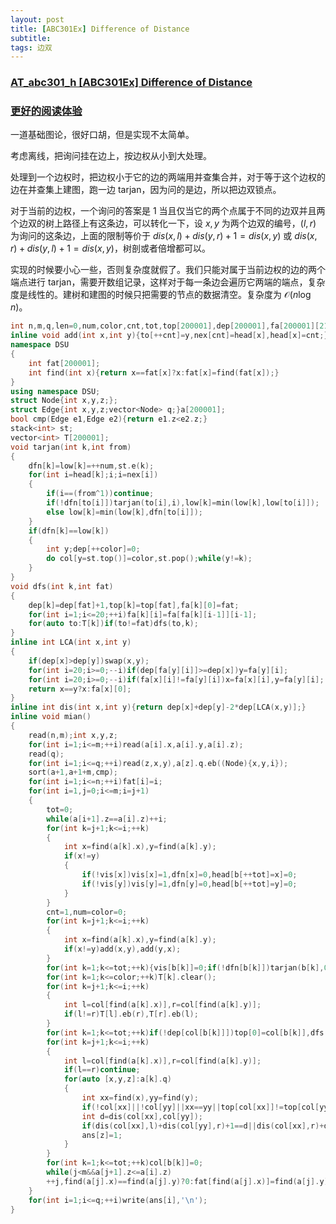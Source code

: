 ```yaml
---
layout: post
title: [ABC301Ex] Difference of Distance
subtitle: 
tags: 边双
---
```


### [AT_abc301_h [ABC301Ex] Difference of Distance](https://www.luogu.com.cn/problem/AT_abc301_h)

### [更好的阅读体验](https://www.cnblogs.com/WrongAnswer90-home/p/17766886.html)

一道基础图论，很好口胡，但是实现不太简单。

考虑离线，把询问挂在边上，按边权从小到大处理。

处理到一个边权时，把边权小于它的边的两端用并查集合并，对于等于这个边权的边在并查集上建图，跑一边 tarjan，因为问的是边，所以把边双锁点。

对于当前的边权，一个询问的答案是 $1$ 当且仅当它的两个点属于不同的边双并且两个边双的树上路径上有这条边，可以转化一下，设 $x,y$ 为两个边双的编号，$(l,r)$ 为询问的这条边，上面的限制等价于 $dis(x,l)+dis(y,r)+1=dis(x,y)$ 或 $dis(x,r)+dis(y,l)+1=dis(x,y)$，树剖或者倍增都可以。

实现的时候要小心一些，否则复杂度就假了。我们只能对属于当前边权的边的两个端点进行 tarjan，需要开数组记录，这样对于每一条边会遍历它两端的端点，复杂度是线性的。建树和建图的时候只把需要的节点的数据清空。复杂度为 $\mathcal O(n\log n)$。

```cpp
int n,m,q,len=0,num,color,cnt,tot,top[200001],dep[200001],fa[200001][21],col[200001],head[200001],to[400001],nex[400001],vis[200001],dfn[200001],low[200001],b[200001],ans[200001];
inline void add(int x,int y){to[++cnt]=y,nex[cnt]=head[x],head[x]=cnt;}
namespace DSU
{
	int fat[200001];
	int find(int x){return x==fat[x]?x:fat[x]=find(fat[x]);}
}
using namespace DSU;
struct Node{int x,y,z;};
struct Edge{int x,y,z;vector<Node> q;}a[200001];
bool cmp(Edge e1,Edge e2){return e1.z<e2.z;}
stack<int> st;
vector<int> T[200001];
void tarjan(int k,int from)
{
	dfn[k]=low[k]=++num,st.e(k);
	for(int i=head[k];i;i=nex[i])
	{
		if(i==(from^1))continue;
		if(!dfn[to[i]])tarjan(to[i],i),low[k]=min(low[k],low[to[i]]);
		else low[k]=min(low[k],dfn[to[i]]);
	}
	if(dfn[k]==low[k])
	{
		int y;dep[++color]=0;
		do col[y=st.top()]=color,st.pop();while(y!=k);
	}
}
void dfs(int k,int fat)
{
	dep[k]=dep[fat]+1,top[k]=top[fat],fa[k][0]=fat;
	for(int i=1;i<=20;++i)fa[k][i]=fa[fa[k][i-1]][i-1];
	for(auto to:T[k])if(to!=fat)dfs(to,k);
}
inline int LCA(int x,int y)
{
	if(dep[x]>dep[y])swap(x,y);
	for(int i=20;i>=0;--i)if(dep[fa[y][i]]>=dep[x])y=fa[y][i];
	for(int i=20;i>=0;--i)if(fa[x][i]!=fa[y][i])x=fa[x][i],y=fa[y][i];
	return x==y?x:fa[x][0];
}
inline int dis(int x,int y){return dep[x]+dep[y]-2*dep[LCA(x,y)];}
inline void mian()
{
	read(n,m);int x,y,z;
	for(int i=1;i<=m;++i)read(a[i].x,a[i].y,a[i].z);
	read(q);
	for(int i=1;i<=q;++i)read(z,x,y),a[z].q.eb((Node){x,y,i});
	sort(a+1,a+1+m,cmp);
	for(int i=1;i<=n;++i)fat[i]=i;
	for(int i=1,j=0;i<=m;i=j+1)
	{
		tot=0;
		while(a[i+1].z==a[i].z)++i;
		for(int k=j+1;k<=i;++k)
		{
			int x=find(a[k].x),y=find(a[k].y);
			if(x!=y)
			{
				if(!vis[x])vis[x]=1,dfn[x]=0,head[b[++tot]=x]=0;
				if(!vis[y])vis[y]=1,dfn[y]=0,head[b[++tot]=y]=0;
			}
		}
		cnt=1,num=color=0;
		for(int k=j+1;k<=i;++k)
		{
			int x=find(a[k].x),y=find(a[k].y);
			if(x!=y)add(x,y),add(y,x);
		}
		for(int k=1;k<=tot;++k){vis[b[k]]=0;if(!dfn[b[k]])tarjan(b[k],0);}
		for(int k=1;k<=color;++k)T[k].clear();
		for(int k=j+1;k<=i;++k)
		{
			int l=col[find(a[k].x)],r=col[find(a[k].y)];
			if(l!=r)T[l].eb(r),T[r].eb(l);
		}
		for(int k=1;k<=tot;++k)if(!dep[col[b[k]]])top[0]=col[b[k]],dfs(col[b[k]],0);
		for(int k=j+1;k<=i;++k)
		{
			int l=col[find(a[k].x)],r=col[find(a[k].y)];
			if(l==r)continue;
			for(auto [x,y,z]:a[k].q)
			{
				int xx=find(x),yy=find(y);
				if(!col[xx]||!col[yy]||xx==yy||top[col[xx]]!=top[col[yy]])continue;
				int d=dis(col[xx],col[yy]);
				if(dis(col[xx],l)+dis(col[yy],r)+1==d||dis(col[xx],r)+dis(col[yy],l)+1==d)
				ans[z]=1;
			}
		}
		for(int k=1;k<=tot;++k)col[b[k]]=0;
		while(j<m&&a[j+1].z<=a[i].z)
		++j,find(a[j].x)==find(a[j].y)?0:fat[find(a[j].x)]=find(a[j].y);
	}
	for(int i=1;i<=q;++i)write(ans[i],'\n');
}
```